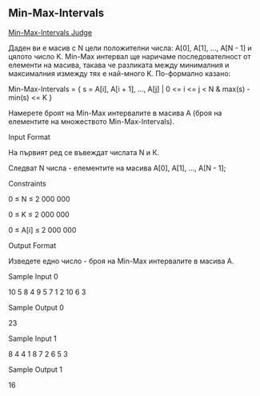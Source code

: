 ## Min-Max-Intervals

[Min-Max-Intervals Judge](https://www.hackerrank.com/contests/practice-5-sda/challenges/min-max-intervals)

Даден ви е масив с N цели положителни числа: A[0], A[1], ..., A[N - 1] и цялото число K. Min-Max интервал ще наричаме последователност от елементи на масива, такава че разликата между минималния и максималния измежду тях е най-много K. По-формално казано:

Min-Max-Intervals = { s = A[i], A[i + 1], ..., A[j] | 0 <= i <= j < N & max(s) - min(s) <= K }

Намерете броят на Min-Max интервалите в масива А (броя на елементите на множеството Min-Max-Intervals).

Input Format

На първият ред се въвеждат числата N и К.

Следват N числа - елементите на масива A[0], A[1], ..., A[N - 1];

Constraints

0 ≤ N ≤ 2 000 000

0 ≤ K ≤ 2 000 000

0 ≤ A[i] ≤ 2 000 000

Output Format

Изведете едно число - броя на Min-Max интервалите в масива А.

Sample Input 0

10 5
8 4 9 5 7 1 2 10 6 3 

Sample Output 0

23

Sample Input 1

8 4
4 1 8 7 2 6 5 3 

Sample Output 1

16

